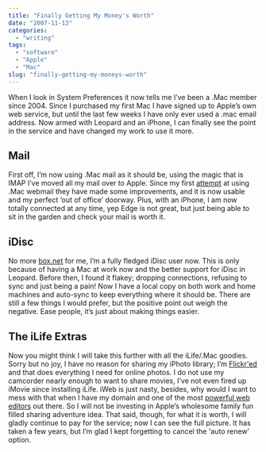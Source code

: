 ```yaml
---
title: "Finally Getting My Money's Worth"
date: "2007-11-13"
categories:
  - "writing"
tags:
  - "software"
  - "Apple"
  - "Mac"
slug: "finally-getting-my-moneys-worth"
---
```


When I look in System Preferences it now tells me I’ve been a .Mac member since 2004. Since I purchased my first Mac I have signed up to Apple’s own web service, but until the last few weeks I have only ever used a .mac email address. Now armed with Leopard and an iPhone, I can finally see the point in the service and have changed my work to use it more.

## Mail

First off, I’m now using .Mac mail as it should be, using the magic that is IMAP I’ve moved all my mail over to Apple. Since my first [attempt](https://adamchamberlin.info/2006/11/mac-webmail-woes) at using .Mac webmail they have made some improvements, and it is now usable and my perfect ‘out of office’ doorway. Plus, with an iPhone, I am now totally connected at any time, yep Edge is not great, but just being able to sit in the garden and check your mail is worth it.

## iDisc

No more [box.net](https://www.box.com/en-gb/) for me, I’m a fully fledged iDisc user now. This is only because of having a Mac at work now and the better support for iDisc in Leopard. Before then, I found it flakey; dropping connections, refusing to sync and just being a pain! Now I have a local copy on both work and home machines and auto-sync to keep everything where it should be. There are still a few things I would prefer, but the positive point out weigh the negative. Ease people, it’s just about making things easier.

## The iLife Extras

Now you might think I will take this further with all the iLife/.Mac goodies. Sorry but no joy, I have no reason for sharing my iPhoto library; I’m [Flickr'ed](https://www.flickr.com/photos/funkylarma/) and that does everything I need for online photos. I do not use my camcorder nearly enough to want to share movies, I’ve not even fired up iMovie since installing iLife. iWeb is just nasty, besides, why would I want to mess with that when I have my domain and one of the most [powerful web editors](https://adamchamberlin.info/2007/04/panic-coda-alert) out there. So I will not be investing in Apple’s wholesome family fun filled sharing adventure idea. That said, though, for what it is worth, I will gladly continue to pay for the service; now I can see the full picture. It has taken a few years, but I’m glad I kept forgetting to cancel the 'auto renew’ option.
